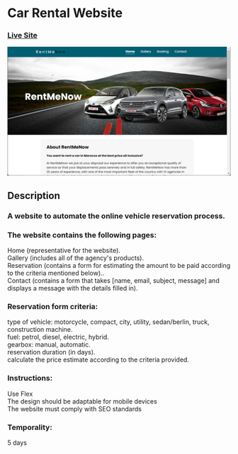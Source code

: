 # Car Rental Website

### [Live Site](https://myrental.netlify.app/)

![website preview](https://github.com/yassineghorbal/RentMeNow/blob/main/images/Capture%20d%E2%80%99%C3%A9cran%202022-04-29%20093637.png?raw=true)

## Description

### A website to automate the online vehicle reservation process.

### The website contains the following pages:

Home (representative for the website).<br />
Gallery (includes all of the agency's products).<br />
Reservation (contains a form for estimating the amount to be paid according to the criteria mentioned below)..<br />
Contact (contains a form that takes [name, email, subject, message] and displays a message with the details filled in).<br />

### Reservation form criteria:

type of vehicle: motorcycle, compact, city, utility, sedan/berlin, truck, construction machine.<br />
fuel: petrol, diesel, electric, hybrid.<br />
gearbox: manual, automatic.<br />
reservation duration (in days).<br />
calculate the price estimate according to the criteria provided.<br />

### Instructions:

Use Flex<br />
The design should be adaptable for mobile devices<br />
The website must comply with SEO standards<br />

### Temporality:

5 days
